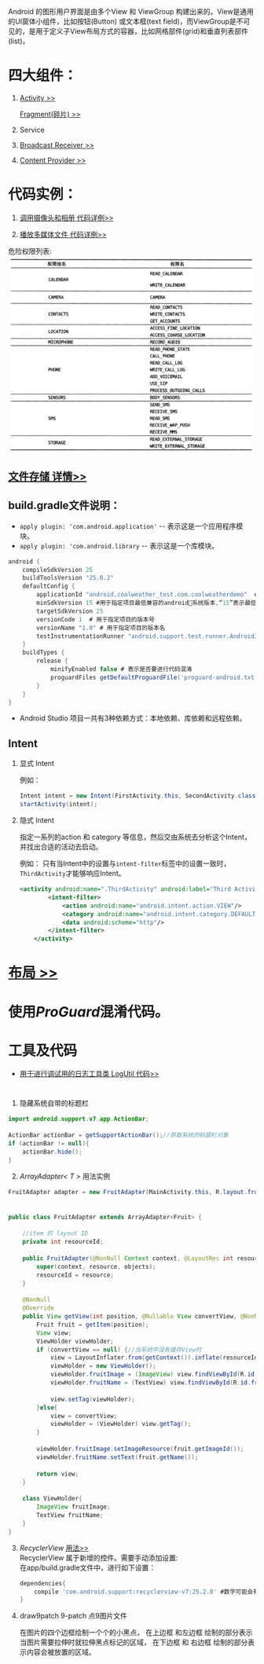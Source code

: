 Android 的图形用户界面是由多个View 和 ViewGroup 构建出来的。View是通用的UI窗体小组件，比如按钮(Button) 或文本框(text field)，而ViewGroup是不可见的，是用于定义子View布局方式的容器，比如网格部件(grid)和垂直列表部件(list)。 

# 四大组件：

1. [Activity >>](./Activity.md)

    [Fragment(碎片) >>](./Fragment.md)   
2. Service
3. [Broadcast Receiver >>](.\Broadcast_Receiver.md)
4. [Content Provider >>](.\Content_Provider.md)

# 代码实例：

1. [调用摄像头和相册 代码详例>>](./调用摄像头和相册.md)

2. [播放多媒体文件 代码详例>>](./播放多媒体文件.md) 

危险权限列表:
![生命周期](./images/危险权限列表.png) 

## [文件存储 详情>>](./持久化.md)


## build.gradle文件说明：    

+ `apply plugin: 'com.android.application'` -- 表示这是一个应用程序模块。
+ `apply plugin: 'com.android.library` -- 表示这是一个库模块。

```gradle
android {
    compileSdkVersion 25
    buildToolsVersion "25.0.2"
    defaultConfig {
        applicationId "android.coolweather_test.com.coolweatherdemo"  # 用于指定项目的包名
        minSdkVersion 15 #用于指定项目最低兼容的android系统版本,“15”表示最低兼容到android4.0系统。
        targetSdkVersion 25  
        versionCode 1  # 用于指定项目的版本号
        versionName "1.0" # 用于指定项目的版本名
        testInstrumentationRunner "android.support.test.runner.AndroidJUnitRunner"
    }
    buildTypes {
        release {
            minifyEnabled false # 表示是否要进行代码混淆
            proguardFiles getDefaultProguardFile('proguard-android.txt'), 'proguard-rules.pro'
        }
    }
} 
```
+ Android Studio 项目一共有3种依赖方式：本地依赖、库依赖和远程依赖。

## Intent 
1. 显式 Intent

    例如：
    ```java
    Intent intent = new Intent(FirstActivity.this, SecondActivity.class);
    startActivity(intent);
    ```

2. 隐式 Intent

    指定一系列的action 和 category 等信息，然后交由系统去分析这个Intent， 并找出合适的活动去启动。

    例如：  只有当Intent中的设置与`intent-filter`标签中的设置一致时，`ThirdActivity`才能够响应Intent。
    ```xml
    <activity android:name=".ThirdActivity" android:label="Third Activity">
            <intent-filter>
                <action android:name="android.intent.action.VIEW"/>
                <category android:name="android.intent.category.DEFAULT"/>
                <data android:scheme="http"/>
            </intent-filter>
        </activity>
    ```




# [布局 >>](.\布局.md)

# 使用***ProGuard***混淆代码。


# 工具及代码
+ [用于进行调试用的日志工具类 LogUtil 代码>>](./tools_codes/LogUtil.md)
#

1. 隐藏系统自带的标题栏   
```java
import android.support.v7.app.ActionBar;

ActionBar actionBar = getSupportActionBar();//获取系统的标题栏对象
if (actionBar != null){
    actionBar.hide();
}
```

2. *ArrayAdapter< T >* 用法实例
```java
FruitAdapter adapter = new FruitAdapter(MainActivity.this, R.layout.fruit_item, fruitList);


public class FruitAdapter extends ArrayAdapter<Fruit> {

    //item 的 layout ID
    private int resourceId;

    public FruitAdapter(@NonNull Context context, @LayoutRes int resource, @NonNull List<Fruit> objects) {
        super(context, resource, objects);
        resourceId = resource;
    }

    @NonNull
    @Override
    public View getView(int position, @Nullable View convertView, @NonNull ViewGroup parent) {
        Fruit fruit = getItem(position);
        View view;
        ViewHolder viewHolder;
        if (convertView == null) {//当系统中没有缓存View时
            view = LayoutInflater.from(getContext()).inflate(resourceId, parent, false);//标准写法
            viewHolder = new ViewHolder();
            viewHolder.fruitImage = (ImageView) view.findViewById(R.id.fruit_image);
            viewHolder.fruitName = (TextView) view.findViewById(R.id.fruit_name);

            view.setTag(viewHolder);
        }else{
            view = convertView;
            viewHolder = (ViewHolder) view.getTag();
        }

        viewHolder.fruitImage.setImageResource(fruit.getImageId());
        viewHolder.fruitName.setText(fruit.getName());

        return view;
    }

    class ViewHolder{
        ImageView fruitImage;
        TextView fruitName;
    }
}
```

3. *RecyclerView* [用法>>](./recyclerview.md)    
RecyclerView 属于新增的控件。需要手动添加设置:  
在app/build.gradle文件中，进行如下设置：    
    ```gradle
    dependencies{
        compile 'com.android.support:recyclerview-v7:25.2.0' #数字可能会有所不同。
    }
    ``` 


4. draw9patch  9-patch  点9图片文件  

    在图片的四个边框绘制一个个的小黑点， 在上边框 和左边框 绘制的部分表示当图片需要拉伸时就拉伸黑点标记的区域， 在下边框 和 右边框 绘制的部分表示内容会被放置的区域。
